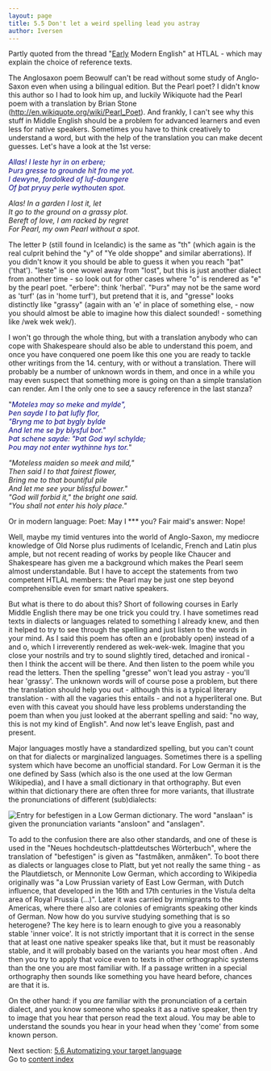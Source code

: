 ```yaml
---
layout: page
title: 5.5 Don't let a weird spelling lead you astray
author: Iversen
---
```

Partly quoted from the thread "[Early](http://how-to-learn-any-language.com/forum/forum_posts.asp?TID=37920) Modern English" at HTLAL - which may explain the choice of reference texts.

The Anglosaxon poem Beowulf can't be read without some study of Anglo-Saxon even when using a bilingual edition. But the Pearl poet? I didn't know this author so I had to look him up, and luckily Wikiquote had the Pearl poem with a translation by Brian Stone (http://en.wikiquote.org/wiki/Pearl_Poet). And frankly, I can't see why this stuff in Middle English should be a problem for advanced learners and even less for native speakers. Sometimes you have to think creatively to understand a word, but with the help of the translation you can make decent guesses. Let's have a look at the 1st verse: 

<span style="color:navy">*Allas! I leste hyr in on erbere;*  
*Þurз gresse to grounde hit fro me yot.*  
*I dewyne, fordolked of luf-daungere*  
*Of þat pryuy perle wythouten spot.*</span>

*Alas! In a garden I lost it, let*  
*It go to the ground on a grassy plot.*  
*Bereft of love, I am racked by regret*  
*For Pearl, my own Pearl without a spot.*

The letter Þ (still found in Icelandic) is the same as "th" (which again is the real culprit behind the "y" of "Ye olde shoppe" and similar aberrations). If you didn't know it you should be able to guess it when you reach "þat" ('that'). "leste" is one wowel away from "lost", but this is just another dialect from another time - so look out for other cases where "o" is rendered as "e" by the pearl poet. "erbere": think 'herbal'. "Þurз" may not be the same word as 'turf' (as in 'home turf'), but pretend that it is, and "gresse" looks distinctly like "grassy" (again with an 'e' in place of something else, - now you should almost be able to imagine how this dialect sounded! - something like /wek wek wek/). 

I won't go through the whole thing, but with a translation anybody who can cope with Shakespeare should also be able to understand this poem, and once you have conquered one poem like this one you are ready to tackle other writings from the 14. century, with or without a translation. There will probably be a number of unknown words in them, and once in a while you may even suspect that something more is going on than a simple translation can render. Am I the only one to see a saucy reference in the last stanza? 

"<span style="color:navy">*Moteleз may so meke and mylde",*  
*Þen sayde I to þat lufly flor,*  
*"Bryng me to þat bygly bylde*  
*And let me se þy blysful bor."*  
*Þat schene sayde: "Þat God wyl schylde;*  
*Þou may not enter wythinne hys tor.*</span>" 

*"Moteless maiden so meek and mild,"*  
*Then said I to that fairest flower,*  
*Bring me to that bountiful pile*  
*And let me see your blissful bower."*  
*"God will forbid it," the bright one said.*  
*"You shall not enter his holy place."*

Or in modern language: Poet: May I *** you? Fair maid's answer: Nope! 

Well, maybe my timid ventures into the world of Anglo-Saxon, my mediocre knowledge of Old Norse plus rudiments of Icelandic, French and Latin plus ample, but not recent reading of works by people like Chaucer and Shakespeare has given me a background which makes the Pearl seem almost understandable. But I have to accept the statements from two competent HTLAL members: the Pearl may be just one step beyond comprehensible even for smart native speakers. 

But what is there to do about this? Short of following courses in Early Middle English there may be one trick you could try. I have sometimes read texts in dialects or languages related to something I already knew, and then it helped to try to see through the spelling and just listen to the words in your mind. As I said this poem has often an e (probably open) instead of a and o, which I irreverently rendered as wek-wek-wek. Imagine that you close your nostrils and try to sound slightly tired, detached and ironical - then I think the accent will be there. And then listen to the poem while you read the letters. Then the spelling "gresse" won't lead you astray - you'll hear 'grassy'. The unknown words will of course pose a problem, but there the translation should help you out - although this is a typical literary translation - with all the vagaries this entails - and not a hyperliteral one. But even with this caveat you should have less problems understanding the poem than when you just looked at the aberrant spelling and said: "no way, this is not my kind of English". And now let's leave English, past and present.

Major languages mostly have a standardized spelling, but you can't count on that for dialects or marginalized languages. Sometimes there is a spelling system which have become an unofficial standard. For Low German it is the one defined by Sass (which also is the one used at the low German Wikipedia), and I have a small dictionary in that orthography. But even within that dictionary there are often three for more variants, that illustrate the pronunciations of different (sub)dialects: 

![Entry for befestigen in a Low German dictionary. The word "anslaan" is given the pronunciation variants "ansloon" and "anslagen".](../5-5-image.jpg)

To add to the confusion there are also other standards, and one of these is used in the "Neues hochdeutsch-plattdeutsches Wörterbuch", where the translation of "befestigen" is given as "fastmåken, anmåken". To boot there as dialects or languages close to Platt, but yet not really the same thing - as the Plautdietsch, or Mennonite Low German, which according to Wikipedia originally was "a Low Prussian variety of East Low German, with Dutch influence, that developed in the 16th and 17th centuries in the Vistula delta area of Royal Prussia (...)". Later it was carried by immigrants to the Americas, where there also are colonies of emigrants speaking other kinds of German. Now how do you survive studying something that is so heterogene? The key here is to learn enough to give you a reasonably stable 'inner voice'. It is not strictly important that it is correct in the sense that at least one native speaker speaks like that, but it must be reasonably stable, and it will probably based on the variants you hear most often . And then you try to apply that voice even to texts in other orthographic systems than the one you are most familiar with. If a passage written in a special orthography then sounds like something you have heard before, chances are that it is. 

On the other hand: if you *are* familiar with the pronunciation of a certain dialect, and you know someone who speaks it as a native speaker, then try to image that you hear that person read the text aloud. You may be able to understand the sounds you hear in your head when they 'come' from some known person.



Next section: [5.6 Automatizing your target language](../5-6-automatizing-your-target-language/)  
Go to [content index](../)
